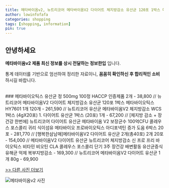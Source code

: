 ```yaml
---
title: 메타바이옴v2, 뉴트리코어 메타바이옴V2 다이어트 체지방감소 유산균 120포 1박스 메타바이오틱스 HY7601 1개 120개
author: lowinfofafa
categories: shopping
tags: [shopping, information]
pin: true
---
```


## 안녕하세요

**메타바이옴v2 제품 최신 정보를 상시 전달하는 정보한입** 입니다.

통계 데이터를 기반으로 엄선하여 정리한 자료이니, **꼼꼼히 확인하신 후 합리적인 소비**하시길 바랍니다.

<br >
### 메타바이오틱스 유산균 정 500mg 100정 HACCP 인증제품 2개 - 38,800 // 뉴트리코어 메타바이옴V2 다이어트 체지방감소 유산균 120포 1박스 메타바이오틱스 HY7601 1개 120개 - 261,590 // 뉴트리코어 유산균 메타바이옴V2 체지방감소 WCS 1박스 (4gX20포) 1. 다이어트 유산균 1박스 (20포) 1개 - 67,200 // [체지방 감소 + 장건강 한번에] 뉴트리코어 다이어트 유산균 메타바이옴 V2 보장균수 100억CFU 콜레우스 포스콜리 귀리 식이섬유 메타바이오 프로바이오틱스 아디포넥틴 증가 도움 6박스 20포 - 281,770 // [행복한삼남매]메타바이옴V2 다이어트 유산균 2개(총40포) 2개 20포 - 154,000 // 메타바이옴V2 다이어트 유산균 뉴트리코어 체지방감소 신 프로 프리 바이오틱스 비타민 비오틴 CLA 콜레우스 포스콜리 단기 3주 장건강 배변활동 유산균증식 유해균 억제 복부지방감소 - 169,300 // 뉴트리코어 메타바이옴V2 다이어트 유산균 1개 80g - 69,900

[>> 다른 사진 더보기](https://chengsprint.mycafe24.com/%eb%a9%94%ed%83%80%eb%b0%94%ec%9d%b4%ec%98%b4v2-best-10-1030%eb%8c%80-%ec%97%ac%ec%9e%90-%eb%82%a8%ec%9e%90%ea%b0%80-%ed%99%98%ec%9e%a5%ed%95%98%eb%8a%94/)

![메타바이옴v2 사진](https://thumbnail10.coupangcdn.com/thumbnails/remote/230x230ex/image/vendor_inventory/3ff9/4f0064ca4023557e80a76c43b29265bbd05f904403ef77ad7a7ecd5531d9.jpg)
                                